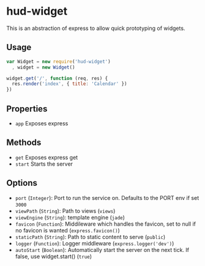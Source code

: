 # hud-widget
This is an abstraction of express to allow quick prototyping of widgets.

## Usage
```js
var Widget = new require('hud-widget')
  , widget = new Widget()

widget.get('/', function (req, res) {
  res.render('index', { title: 'Calendar' })
})
```

## Properties
- `app` Exposes express

## Methods
- `get` Exposes express get
- `start` Starts the server

## Options
- `port` (`Integer`): Port to run the service on. Defaults to the PORT env if set `3000`
- `viewPath` (`String`): Path to views (`views`)
- `viewEngine` (`String`): template engine (`jade`)
- `favicon` (`Function`): Middileware which handles the favicon, set to null if no favicon is wanted (`express.favicon()`)
- `staticPath` (`String`): Path to static content to serve (`public`)
- `logger` (`Function`): Logger middleware (`express.logger('dev')`)
- `autoStart` (`Boolean`): Automatically start the server on the next tick. If false, use widget.start() (`true`)
